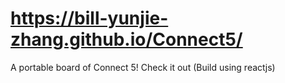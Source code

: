 # https://bill-yunjie-zhang.github.io/Connect5/

A portable board of Connect 5! Check it out (Build using reactjs)